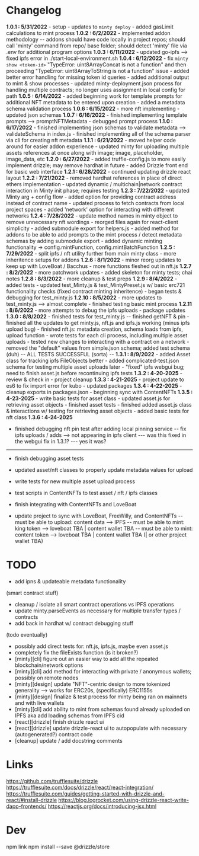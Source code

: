 # Changelog

**1.0.1 : 5/31/2022**
	- setup
	- updates to `minty deploy`
	- added gasLimit calculations to mint process
	**1.0.2 : 6/2/2022**
	- implemented addon methodology
	-- addons should have code locally in project repos; should call 'minty' command from repo/ base folder; should detect 'minty' file via .env for additional program options 
	**1.0.3 : 6/11/2022**
	- updated go-ipfs --> fixed ipfs error in ./start-local-environment.sh
	**1.0.4 : 6/12/2022**
	- fix `minty show <token-id>` "TypeError: uint8ArrayConcat is not a function" and then proceeding "TypeError: uint8ArrayToString is not a function" issue
	- added better error handling for missing token id queries
	- added additional output to mint & show processes
	- updated minty-deployment.json process for handling multiple contracts; no longer uses assignment in local config for path
	**1.0.5 : 6/14/2022**
	- added beginning work for template prompts for additional NFT metadata to be entered upon creation 
	- added a metadata schema validation process
	**1.0.6 : 6/15/2022**
	- more nft implementing
	- updated json schemas
	**1.0.7 : 6/16/2022**
	- finished implementing template prompts --> promptNFTMetadata
	- debugged prompt process
	**1.1.0 : 6/17/2022**
	- finished implementing json schemas to validate metadata --> validateSchema in index.js
	- finished implementing all of the schema parser via cli for creating nft metadata
	**1.1.1 : 6/21/2022**
	- moved helper code around for easier addon experience
	- updated minty for uploading multiple assets references at once along with image; image, placeholder, image_data, etc
	**1.2.0 : 6/27/2022**
	- added truffle-config.js to more easily implement drizzle; may remove hardhat in future
	- added Drizzle front end for basic web interface
	**1.2.1 : 6/28/2022**
	- continued updating drizzle react layout
	**1.2.2 : 7/21/2022**
	- removed hardhat references in place of direct ethers implementation
	- updated dynamic / multichain|network contract interaction in Minty init phase; requires testing 
	**1.2.3 : 7/22/2022**
	- updated Minty arg + config flow
	- added option for providing contract address instead of contract name
	- updated process to fetch contracts from local project spaces
	- added 'network' option for interacting with different networks
	**1.2.4 : 7/28/2022**
	- update method names in minty object to remove unnecessary nft wordings
	- reorged files again for react-client simplicity
	- added submodule export for helpers.js
	- added method for addons to be able to add prompts to the mint process / detect metadata schemas by adding submodule export
	- added dynamic minting functionality -> config.mintFunction, config.mintBatchFunction
	**1.2.5 : 7/29/2022**
	- split ipfs / nft utility further from main minty class
	- more inheritence setups for addons
	**1.2.6 : 8/1/2022**
	- minor reorg updates to keep up with LoveBoat / Bacchus
	- more functions fleshed out in nft.js
	**1.2.7 : 8/2/2022**
	- more patchwork updates
	- added skeleton for minty tests; chai notes
	**1.2.8 : 8/3/2022**
	- more cleanup & test preps
	**1.2.9 : 8/4/2022**
	- added tests
	- updated test_Minty.js & test_MintyPreset.js w/ basic erc721 functionality checks (fixed contract minting inheritence)
	- began tests & debugging for test_minty.js
	**1.2.10 : 8/5/2022**
	- more updates to test_minty.js --> almost complete
	- finished testing basic mint process
	**1.2.11 : 8/6/2022**
	- more attempts to debug the ipfs uploads
	- package updates
	**1.3.0 : 8/8/2022**
	- finished tests for test_minty.js
	-- finished getNFT & pin
	- finished all the updates to get minty.js, nft.js and ipfs.js working (minus ipfs upload bug)
	- finished nft.js: metadata creation, schema loads from ipfs, upload function
	- wrote tests for each cli process, including multiple asset uploads
	- tested new changes to interacting with a contract on a network
	- removed the "default" values from simple.json schema; added test schema (duh)
	-- ALL TESTS SUCCESSFUL (sorta) --
**1.3.1 : 8/9/2022**
	- added Asset class for tracking ipfs FileObjects better
	- added complicated-test.json schema for testing multiple asset uploads later
	- "fixed" ipfs webgui bug; need to finish asset.js before recontinuing ipfs tests
	**1.3.2 : 4-20-2025**
	- review & check in
	- project cleanup
	**1.3.3 : 4-21-2025**
	- project update to es6 to fix import error for kubo
	- updated packages
	**1.3.4 : 4-22-2025**
	- cleanup exports in packages.json
	- beginning sync with ContentNFTs
	**1.3.5 : 4-23-2025**
	- write basic tests for asset class
	- updated asset.js for retrieving asset objects
	- finished asset tests
	- finished added asset.js class & interactions w/ testing for retrieving asset objects
	- added basic tests for nft class
**1.3.6 : 4-24-2025**
- finished debugging nft pin test after adding local pinning service
-- fix ipfs uploads / adds --> not appearing in ipfs client
--- was this fixed in the webgui fix in 1.3.1?
--- yes it was?

------------------------------------------------------------------------


- finish debugging asset tests

- updated asset/nft classes to properly update metadata values for upload


- write tests for new multiple asset upload process
- test scripts in ContentNFTs to test asset / nft / ipfs classes
- finish integrating with ContentNFTs and LoveBoat

- update project to sync with LoveBoat, FreeWilly, and ContentNFTs
-- must be able to upload: content data --> IPFS
-- must be able to mint: king token --> loveboat TBA | content wallet TBA
-- must be able to mint: content token --> loveboat TBA | content wallet TBA (| or other project wallet TBA)

# TODO

- add ipns & updateable metadata functionality

(smart contract stuff)
- cleanup / isolate all smart contract operations vs IPFS operations
- update minty.parseEvents as necessary for multiple transfer types / contracts
- add back in hardhat w/ contract debugging stuff

(todo eventually)
- possibly add direct tests for: nft.js, ipfs.js, maybe even asset.js
- completely fix the fileExists function (is it broken?)
- [minty][cli] figure out an easier way to add all the repeated blockchain/network options
- [minty][cli] add method for interacting with private / anonymous wallets; possibly on remote nodes
- [minty][design] update "NFT"-centric design to more tokenized generality --> works for ERC20s, (specifically) ERC1155s
- [minty][design] finalize & test process for minty being ran on mainnets and with live wallets
- [minty][cli] add ability to mint from schemas found already uploaded on IPFS aka add loading schemas from IPFS cid
- [react][drizzle] finish drizzle react ui
- [react][drizzle] update drizzle-react ui to autopopulate with necessary (autogenerated?) contract code  
- [cleanup] update / add docstring comments

# Links

https://github.com/trufflesuite/drizzle
https://trufflesuite.com/docs/drizzle/react/react-integration/
https://trufflesuite.com/guides/getting-started-with-drizzle-and-react/#install-drizzle
https://blog.logrocket.com/using-drizzle-react-write-dapp-frontends/
https://reactjs.org/docs/introducing-jsx.html

# Dev

npm link
npm install --save @drizzle/store